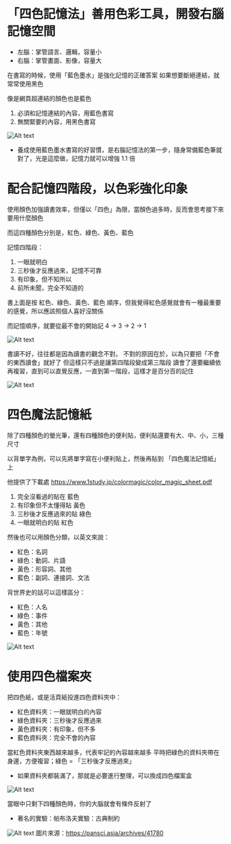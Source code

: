 # 「四色記憶法」善用色彩工具，開發右腦記憶空間

* 左腦：掌管語言、邏輯，容量小
* 右腦：掌管畫面、影像，容量大

在書寫的時候，使用「藍色墨水」是強化記憶的正確答案
如果想要斷絕連結，就常常使用黑色

像是網頁超連結的顏色也是藍色

1. 必須和記憶連結的內容，用藍色書寫
2. 無關緊要的內容，用黑色書寫

![Alt text](image.png)

* 養成使用藍色墨水書寫的好習慣，是右腦記憶法的第一步，隨身常備藍色筆就對了，光是這麼做，記憶力就可以增強 1.1 倍

# 配合記憶四階段，以色彩強化印象
使用顏色加強讀書效率，但僅以「四色」為限，當顏色過多時，反而會思考接下來要用什麼顏色

而這四種顏色分別是，紅色、綠色、黃色、藍色

記憶四階段：
1. 一眼就明白
2. 三秒後才反應過來，記憶不可靠
3. 有印象，但不知所以
4. 前所未聞，完全不知道的

書上面是按 紅色、綠色、黃色、藍色 順序，但我覺得紅色感覺就會有一種最重要的感覺，所以應該照個人喜好沒關係

而記憶順序，就要從最不會的開始記 4 -> 3 -> 2 -> 1

![Alt text](image-1.png)

書讀不好，往往都是因為讀書的觀念不對。
不對的原因在於，以為只要把「不會的東西讀會」就好了
但這樣只不過是讓第四階段變成第三階段
讀會了還要繼續依再複習，直到可以直覺反應，一直到第一階段，這樣才是百分百的記住

![Alt text](image-2.png)


# 四色魔法記憶紙
除了四種顏色的螢光筆，還有四種顏色的便利貼，便利貼還要有大、中、小，三種尺寸

以背單字為例，可以先將單字寫在小便利貼上，然後再貼到 「四色魔法記憶紙」上

他提供了下載處
https://www.1study.jp/colormagic/color_magic_sheet.pdf


1. 完全沒看過的貼在 藍色
2. 有印象但不太懂得貼 黃色
3. 三秒後才反應過來的貼 綠色
4. 一眼就明白的貼 紅色


然後也可以用顏色分類，以英文來說：
* 紅色：名詞
* 綠色：動詞、片語
* 黃色：形容詞、其他
* 藍色：副詞、連接詞、文法

背世界史的話可以這樣區分：
* 紅色：人名
* 綠色：事件
* 黃色：其他
* 藍色：年號

![Alt text](image-3.png)

# 使用四色檔案夾

把四色紙，或是活頁紙投進四色資料夾中：
* 紅色資料夾：一眼就明白的內容
* 綠色資料夾：三秒後才反應過來
* 黃色資料夾：有印象，但不多
* 藍色資料夾：完全不會的內容

當紅色資料夾東西越來越多，代表牢記的內容越來越多
平時把綠色的資料夾帶在身邊，方便複習；綠色 = 「三秒後才反應過來」

* 如果資料夾都裝滿了，那就是必要進行整理，可以換成四色檔案盒

![Alt text](image-4.png)

當眼中只剩下四種顏色時，你的大腦就會有條件反射了

* 著名的實驗：帕布洛夫實驗：古典制約

![Alt text](image-5.png)
圖片來源：https://pansci.asia/archives/41780

